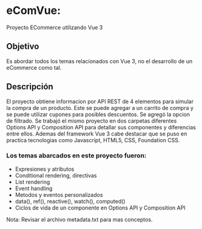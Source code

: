 # eComVue:
Proyecto ECommerce utilizando Vue 3

## Objetivo
Es abordar todos los temas relacionados con Vue 3, no el desarrollo de un eCommerce como tal.

## Descripción
El proyecto obtiene informacion por API REST de 4 elementos para simular la compra de un producto. Este se puede agregar a un carrito de compra y se puede utilizar cupones para posibles descuentos.
Se agregó la opcion de filtrado.
Se trabajó el mismo proyecto en dos carpetas diferentes Options API y Composition API para detallar sus componentes y diferencias entre ellos.
Ademas del framework Vue 3 cabe destacar que se puso en practica tecnologias como Javascript, HTML5, CSS, Foundation CSS.

### Los temas abarcados en este proyecto fueron:
- Expresiones y atributos
- Conditional rendering, directivas
- List rendering
- Event handling
- Metodos y eventos personalizados
- data(), ref(), reactive(), watch(), computed()
- Ciclos de vida de un componente en Options API y Composition API

Nota: Revisar el archivo metadata.txt para mas conceptos.
